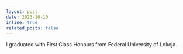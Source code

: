 ```yaml
---
layout: post
date: 2023-10-10
inline: true
related_posts: false
---
```


I graduated with First Class Honours from Federal University of Lokoja.
